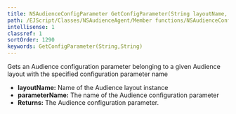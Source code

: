 ```yaml
---
title: NSAudienceConfigParameter GetConfigParameter(String layoutName, String parameterName)
path: /EJScript/Classes/NSAudienceAgent/Member functions/NSAudienceConfigParameter GetConfigParameter(String p_0, String p_1)
intellisense: 1
classref: 1
sortOrder: 1290
keywords: GetConfigParameter(String,String)
---
```



Gets an Audience configuration parameter belonging to a given Audience layout with the specified configuration parameter name



* **layoutName:** Name of the Audience layout instance
* **parameterName:** The name of the Audience configuration parameter
* **Returns:** The Audience configuration parameter.


